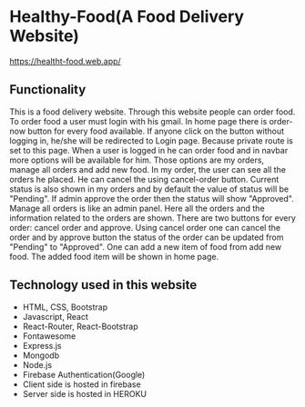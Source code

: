 # Healthy-Food(A Food Delivery Website) 
https://healtht-food.web.app/

## Functionality
This is a food delivery website. Through this website people can order food. To order food a user must login with his gmail. In home page there is order-now button for every food available. If anyone click on the button without logging in, he/she will be redirected to Login page. Because private route is set to this page. When a user is logged in he can order food and in navbar more options will be available for him. Those options are my orders, manage all orders and add new food.
In my order, the user can see all the orders he placed. He can cancel the using cancel-order button. Current status is also shown in my orders and by default the value of status will be "Pending". If admin approve the order then the status will show "Approved".
Manage all orders is like an admin panel. Here all the orders and the information related to the orders are shown. There are two buttons for every order: cancel order and approve. Using cancel order one can cancel the order and by approve button the status of the order can be updated from "Pending" to "Approved".
One can add a new item of food from add new food. The added food item will be shown in home page.

## Technology used in this website
- HTML, CSS, Bootstrap
- Javascript, React
- React-Router, React-Bootstrap
- Fontawesome
- Express.js
- Mongodb
- Node.js
- Firebase Authentication(Google) 
- Client side is hosted in firebase
- Server side is hosted in HEROKU
